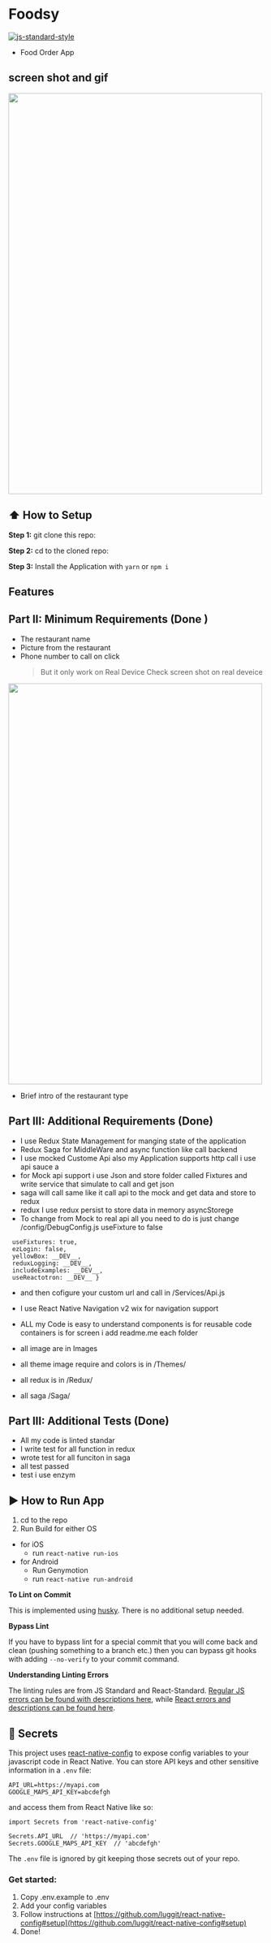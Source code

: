 #  Foodsy
[![js-standard-style](https://img.shields.io/badge/code%20style-standard-brightgreen.svg?style=flat)](http://standardjs.com/)

* Food Order App 

## screen shot and gif 
<img src="./github/screenshot.png" width="500" height="790"/>


## :arrow_up: How to Setup

**Step 1:** git clone this repo:

**Step 2:** cd to the cloned repo:

**Step 3:** Install the Application with `yarn` or `npm i`

## Features
##  Part II: Minimum Requirements (Done )
 * The restaurant name
 * Picture from the restaurant
 * Phone number to call on click 
   > But it only work on Real Device  Check screen shot on real deveice

<img src="./github/realDevice.png" width="500" height="790"/>
              
* Brief intro of the restaurant type
## Part III: Additional Requirements (Done)
 * I use Redux State Management for manging state of the application
 * Redux Saga for MiddleWare and async function like call backend 
 * I use mocked Custome Api also my  Application supports http call i use api sauce a
 * for Mock api support i use Json and store folder called Fixtures and write service that simulate to call and get json
 * saga will call same like it call api to the mock and get data and store to redux
 * redux I use redux persist to store data in memory asyncStorege
 * To change from Mock  to real api all you need to do is just change /config/DebugConfig.js useFixture to false
 ```export default {
  useFixtures: true,
  ezLogin: false,
  yellowBox: __DEV__,
  reduxLogging: __DEV__,
  includeExamples: __DEV__,
  useReactotron: __DEV__ }  
  ``` 
 * and then cofigure your custom url and call in /Services/Api.js

 * I use React Native Navigation v2 wix for navigation  support 
 * ALL my Code is easy to understand components is for reusable code containers is for screen i add readme.me each folder
 * all image are in Images
 * all theme  image require and colors is in /Themes/
 * all redux is in /Redux/
 * all saga /Saga/

## Part III: Additional Tests (Done)
 * All my code is linted standar
 * I write test for all function in redux
 * wrote test for all funciton in saga
 * all test passed
 * test i use enzym 
 



## :arrow_forward: How to Run App

1. cd to the repo
2. Run Build for either OS
  * for iOS
    * run `react-native run-ios`
  * for Android
    * Run Genymotion
    * run `react-native run-android`


**To Lint on Commit**

This is implemented using [husky](https://github.com/typicode/husky). There is no additional setup needed.

**Bypass Lint**

If you have to bypass lint for a special commit that you will come back and clean (pushing something to a branch etc.) then you can bypass git hooks with adding `--no-verify` to your commit command.

**Understanding Linting Errors**

The linting rules are from JS Standard and React-Standard.  [Regular JS errors can be found with descriptions here](http://eslint.org/docs/rules/), while [React errors and descriptions can be found here](https://github.com/yannickcr/eslint-plugin-react).

## :closed_lock_with_key: Secrets

This project uses [react-native-config](https://github.com/luggit/react-native-config) to expose config variables to your javascript code in React Native. You can store API keys
and other sensitive information in a `.env` file:

```
API_URL=https://myapi.com
GOOGLE_MAPS_API_KEY=abcdefgh
```

and access them from React Native like so:

```
import Secrets from 'react-native-config'

Secrets.API_URL  // 'https://myapi.com'
Secrets.GOOGLE_MAPS_API_KEY  // 'abcdefgh'
```

The `.env` file is ignored by git keeping those secrets out of your repo.

### Get started:
1. Copy .env.example to .env
2. Add your config variables
3. Follow instructions at [https://github.com/luggit/react-native-config#setup](https://github.com/luggit/react-native-config#setup)
4. Done!
